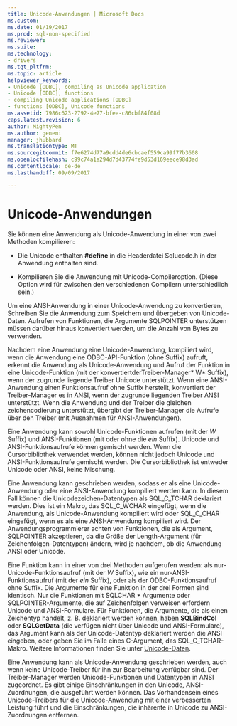 ```yaml
---
title: Unicode-Anwendungen | Microsoft Docs
ms.custom: 
ms.date: 01/19/2017
ms.prod: sql-non-specified
ms.reviewer: 
ms.suite: 
ms.technology:
- drivers
ms.tgt_pltfrm: 
ms.topic: article
helpviewer_keywords:
- Unicode [ODBC], compiling as Unicode application
- Unicode [ODBC], functions
- compiling Unicode applications [ODBC]
- functions [ODBC], Unicode functions
ms.assetid: 7986c623-2792-4e77-bfee-c86cbf84f08d
caps.latest.revision: 6
author: MightyPen
ms.author: genemi
manager: jhubbard
ms.translationtype: MT
ms.sourcegitcommit: f7e6274d77a9cdd4de6cbcaef559ca99f77b3608
ms.openlocfilehash: c99c74a1a294d7d43774fe9d53d169eece98d3ad
ms.contentlocale: de-de
ms.lasthandoff: 09/09/2017

---
```

# <a name="unicode-applications"></a>Unicode-Anwendungen
Sie können eine Anwendung als Unicode-Anwendung in einer von zwei Methoden kompilieren:  
  
-   Die Unicode enthalten **#define** in die Headerdatei Sqlucode.h in der Anwendung enthalten sind.  
  
-   Kompilieren Sie die Anwendung mit Unicode-Compileroption. (Diese Option wird für zwischen den verschiedenen Compilern unterschiedlich sein.)  
  
 Um eine ANSI-Anwendung in einer Unicode-Anwendung zu konvertieren, Schreiben Sie die Anwendung zum Speichern und übergeben von Unicode-Daten. Aufrufen von Funktionen, die Argumente SQLPOINTER unterstützen müssen darüber hinaus konvertiert werden, um die Anzahl von Bytes zu verwenden.  
  
 Nachdem eine Anwendung eine Unicode-Anwendung, kompiliert wird, wenn die Anwendung eine ODBC-API-Funktion (ohne Suffix) aufruft, erkennt die Anwendung als Unicode-Anwendung und Aufruf der Funktion in eine Unicode-Funktion (mit der konvertiertderTreiber-Manager* W* Suffix), wenn der zugrunde liegende Treiber Unicode unterstützt. Wenn eine ANSI-Anwendung einen Funktionsaufruf ohne Suffix herstellt, konvertiert der Treiber-Manager es in ANSI, wenn der zugrunde liegenden Treiber ANSI unterstützt. Wenn die Anwendung und der Treiber die gleichen zeichencodierung unterstützt, übergibt der Treiber-Manager die Aufrufe über den Treiber (mit Ausnahmen für ANSI-Anwendungen).  
  
 Eine Anwendung kann sowohl Unicode-Funktionen aufrufen (mit der *W* Suffix) und ANSI-Funktionen (mit oder ohne die *ein* Suffix). Unicode und ANSI-Funktionsaufrufe können gemischt werden. Wenn die Cursorbibliothek verwendet werden, können nicht jedoch Unicode und ANSI-Funktionsaufrufe gemischt werden. Die Cursorbibliothek ist entweder Unicode oder ANSI, keine Mischung.  
  
 Eine Anwendung kann geschrieben werden, sodass er als eine Unicode-Anwendung oder eine ANSI-Anwendung kompiliert werden kann. In diesem Fall können die Unicodezeichen-Datentypen als SQL_C_TCHAR deklariert werden. Dies ist ein Makro, das SQL_C_WCHAR eingefügt, wenn die Anwendung, als Unicode-Anwendung kompiliert wird oder SQL_C_CHAR eingefügt, wenn es als eine ANSI-Anwendung kompiliert wird. Der Anwendungsprogrammierer achten von Funktionen, die als Argument, SQLPOINTER akzeptieren, da die Größe der Length-Argument (für Zeichenfolgen-Datentypen) ändern, wird je nachdem, ob die Anwendung ANSI oder Unicode.  
  
 Eine Funktion kann in einer von drei Methoden aufgerufen werden: als nur-Unicode-Funktionsaufruf (mit der *W* Suffix), wie ein nur-ANSI-Funktionsaufruf (mit der *ein* Suffix), oder als der ODBC-Funktionsaufruf ohne Suffix. Die Argumente für eine Funktion in der drei Formen sind identisch. Nur die Funktionen mit SQLCHAR \* Argumente oder SQLPOINTER-Argumente, die auf Zeichenfolgen verweisen erfordern Unicode und ANSI-Formulare. Für Funktionen, die Argumente, die als einen Zeichentyp handelt, z. B. deklariert werden können, haben **SQLBindCol** oder **SQLGetData** (die verfügen nicht über Unicode und ANSI-Formulare), das Argument kann als der Unicode-Datentyp deklariert werden die ANSI eingeben, oder geben Sie im Falle eines C-Argument, das SQL_C_TCHAR-Makro. Weitere Informationen finden Sie unter [Unicode-Daten](../../../odbc/reference/develop-app/unicode-data.md).  
  
 Eine Anwendung kann als Unicode-Anwendung geschrieben werden, auch wenn keine Unicode-Treiber für ihn zur Bearbeitung verfügbar sind. Der Treiber-Manager werden Unicode-Funktionen und Datentypen in ANSI zugeordnet. Es gibt einige Einschränkungen in den Unicode, ANSI-Zuordnungen, die ausgeführt werden können. Das Vorhandensein eines Unicode-Treibers für die Unicode-Anwendung mit einer verbesserten Leistung führt und die Einschränkungen, die inhärente in Unicode zu ANSI-Zuordnungen entfernen.
